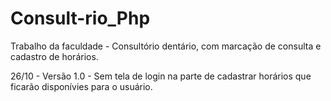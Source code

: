 # Consult-rio_Php
Trabalho da faculdade - Consultório dentário, com marcação de consulta e cadastro de horários.

26/10 - Versão 1.0 - Sem tela de login na parte de cadastrar horários que ficarão disponívies para o usuário.
